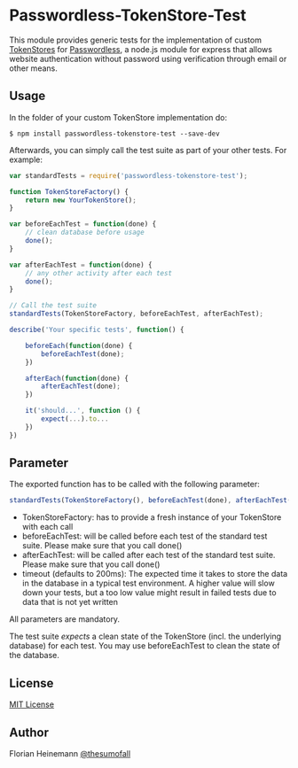 # Passwordless-TokenStore-Test

This module provides generic tests for the implementation of custom [TokenStores](https://github.com/florianheinemann/passwordless-tokenstore) for [Passwordless](https://github.com/florianheinemann/passwordless), a node.js module for express that allows website authentication without password using verification through email or other means.

## Usage

In the folder of your custom TokenStore implementation do:

`$ npm install passwordless-tokenstore-test --save-dev`

Afterwards, you can simply call the test suite as part of your other tests. For example: 

```javascript
var standardTests = require('passwordless-tokenstore-test');

function TokenStoreFactory() {
	return new YourTokenStore();
}

var beforeEachTest = function(done) {
	// clean database before usage
	done();
}

var afterEachTest = function(done) {
	// any other activity after each test
	done();
}

// Call the test suite
standardTests(TokenStoreFactory, beforeEachTest, afterEachTest);

describe('Your specific tests', function() {

	beforeEach(function(done) {
		beforeEachTest(done);
	})

	afterEach(function(done) {
		afterEachTest(done);
	})

	it('should...', function () {
		expect(...).to...
	})
})
```

## Parameter

The exported function has to be called with the following parameter:

```javascript
standardTests(TokenStoreFactory(), beforeEachTest(done), afterEachTest(done), [timeout]);
```

- TokenStoreFactory: has to provide a fresh instance of your TokenStore with each call
- beforeEachTest: will be called before each test of the standard test suite. Please make sure that you call done()
- afterEachTest: will be called after each test of the standard test suite. Please make sure that you call done()
- timeout (defaults to 200ms): The expected time it takes to store the data in the database in a typical test environment. A higher value will slow down your tests, but a too low value might result in failed tests due to data that is not yet written

All parameters are mandatory.

The test suite *expects* a clean state of the TokenStore (incl. the underlying database) for each test. You may use beforeEachTest to clean the state of the database.

## License

[MIT License](http://opensource.org/licenses/MIT)

## Author
Florian Heinemann [@thesumofall](http://twitter.com/thesumofall/)
